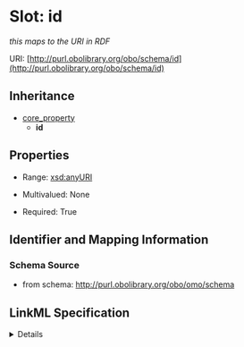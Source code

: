 # Slot: id
_this maps to the URI in RDF_


URI: [http://purl.obolibrary.org/obo/schema/id](http://purl.obolibrary.org/obo/schema/id)




## Inheritance

* [core_property](core_property.md)
    * **id**





## Properties

* Range: [xsd:anyURI](http://www.w3.org/2001/XMLSchema#anyURI)
* Multivalued: None



* Required: True





## Identifier and Mapping Information







### Schema Source


* from schema: http://purl.obolibrary.org/obo/omo/schema




## LinkML Specification

<details>
```yaml
name: id
description: this maps to the URI in RDF
from_schema: http://purl.obolibrary.org/obo/omo/schema
rank: 1000
is_a: core_property
identifier: true
alias: id
domain_of:
- NamedObject
range: uriorcurie
required: true

```
</details>